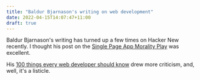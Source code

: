 ```yaml
---
title: "Baldur Bjarnason's writing on web development"
date: 2022-04-15T14:07:47+11:00
draft: true
---
```

Baldur Bjarnason's writing has turned up a few times on Hacker New recently. I thought his post on the [Single Page App Morality Play](https://www.baldurbjarnason.com/2021/single-page-app-morality-play/) was excellent.

His [100 things every web developer should know](https://www.baldurbjarnason.com/2021/100-things-every-web-developer-should-know/) drew more criticism, and, well, it's a listicle.